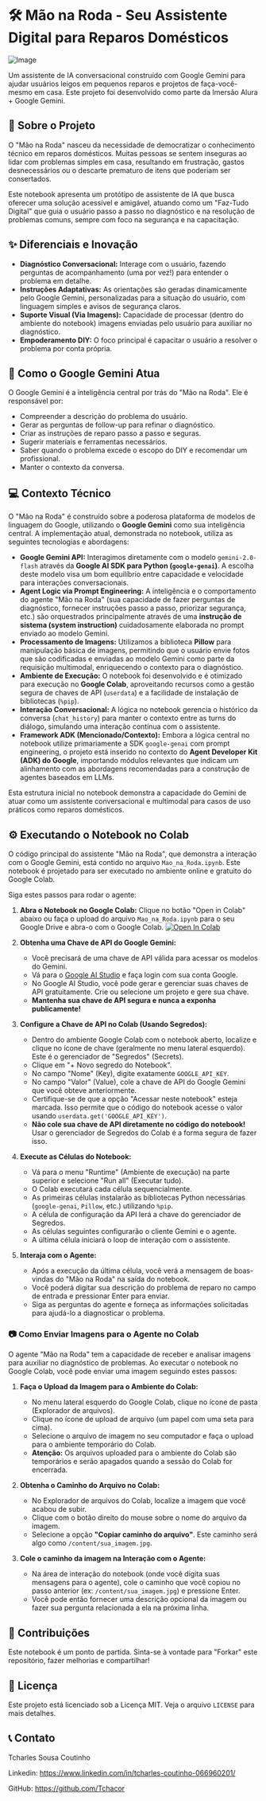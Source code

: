 # 🛠️ Mão na Roda - Seu Assistente Digital para Reparos Domésticos

![Image](https://github.com/user-attachments/assets/0f13b41d-9731-4658-b54f-d241a5845944)

Um assistente de IA conversacional construído com Google Gemini para ajudar usuários leigos em pequenos reparos e projetos de faça-você-mesmo em casa. Este projeto foi desenvolvido como parte da Imersão Alura + Google Gemini.

## 📝 Sobre o Projeto

O "Mão na Roda" nasceu da necessidade de democratizar o conhecimento técnico em reparos domésticos. Muitas pessoas se sentem inseguras ao lidar com problemas simples em casa, resultando em frustração, gastos desnecessários ou o descarte prematuro de itens que poderiam ser consertados.

Este notebook apresenta um protótipo de assistente de IA que busca oferecer uma solução acessível e amigável, atuando como um "Faz-Tudo Digital" que guia o usuário passo a passo no diagnóstico e na resolução de problemas comuns, sempre com foco na segurança e na capacitação.

## ✨ Diferenciais e Inovação

* **Diagnóstico Conversacional:** Interage com o usuário, fazendo perguntas de acompanhamento (uma por vez!) para entender o problema em detalhe.
* **Instruções Adaptativas:** As orientações são geradas dinamicamente pelo Google Gemini, personalizadas para a situação do usuário, com linguagem simples e avisos de segurança claros.
* **Suporte Visual (Via Imagens):** Capacidade de processar (dentro do ambiente do notebook) imagens enviadas pelo usuário para auxiliar no diagnóstico.
* **Empoderamento DIY:** O foco principal é capacitar o usuário a resolver o problema por conta própria.

## 🧠 Como o Google Gemini Atua

O Google Gemini é a inteligência central por trás do "Mão na Roda". Ele é responsável por:

* Compreender a descrição do problema do usuário.
* Gerar as perguntas de follow-up para refinar o diagnóstico.
* Criar as instruções de reparo passo a passo e seguras.
* Sugerir materiais e ferramentas necessários.
* Saber quando o problema excede o escopo do DIY e recomendar um profissional.
* Manter o contexto da conversa.

## 💻 Contexto Técnico

O "Mão na Roda" é construído sobre a poderosa plataforma de modelos de linguagem do Google, utilizando o **Google Gemini** como sua inteligência central. A implementação atual, demonstrada no notebook, utiliza as seguintes tecnologias e abordagens:

* **Google Gemini API:** Interagimos diretamente com o modelo `gemini-2.0-flash` através da **Google AI SDK para Python (`google-genai`)**. A escolha deste modelo visa um bom equilíbrio entre capacidade e velocidade para interações conversacionais.
* **Agent Logic via Prompt Engineering:** A inteligência e o comportamento do agente "Mão na Roda" (sua capacidade de fazer perguntas de diagnóstico, fornecer instruções passo a passo, priorizar segurança, etc.) são orquestrados principalmente através de uma **instrução de sistema (system instruction)** cuidadosamente elaborada no prompt enviado ao modelo Gemini.
* **Processamento de Imagens:** Utilizamos a biblioteca **Pillow** para manipulação básica de imagens, permitindo que o usuário envie fotos que são codificadas e enviadas ao modelo Gemini como parte da requisição multimodal, enriquecendo o contexto para o diagnóstico.
* **Ambiente de Execução:** O notebook foi desenvolvido e é otimizado para execução no **Google Colab**, aproveitando recursos como a gestão segura de chaves de API (`userdata`) e a facilidade de instalação de bibliotecas (`%pip`).
* **Interação Conversacional:** A lógica no notebook gerencia o histórico da conversa (`chat_history`) para manter o contexto entre as turns do diálogo, simulando uma interação contínua com o assistente.
* **Framework ADK (Mencionado/Contexto):** Embora a lógica central no notebook utilize primariamente a SDK `google-genai` com prompt engineering, o projeto está inserido no contexto do **Agent Developer Kit (ADK) do Google**, importando módulos relevantes que indicam um alinhamento com as abordagens recomendadas para a construção de agentes baseados em LLMs.

Esta estrutura inicial no notebook demonstra a capacidade do Gemini de atuar como um assistente conversacional e multimodal para casos de uso práticos como reparos domésticos.

## ⚙️ Executando o Notebook no Colab

O código principal do assistente "Mão na Roda", que demonstra a interação com o Google Gemini, está contido no arquivo `Mao_na_Roda.ipynb`. Este notebook é projetado para ser executado no ambiente online e gratuito do Google Colab.

Siga estes passos para rodar o agente:


1.  **Abra o Notebook no Google Colab:**
      Clique no botão "Open in Colab" abaixo ou faça o upload do arquivo `Mao_na_Roda.ipynb` para o seu Google Drive e abra-o com o Google Colab.
        [![Open In Colab](https://colab.research.google.com/assets/colab-badge.svg)](https://colab.research.google.com/github/Tchacor/mao_na_roda/blob/main/Mao_na_Roda.ipynb)

3.  **Obtenha uma Chave de API do Google Gemini:**
    * Você precisará de uma chave de API válida para acessar os modelos do Gemini.
    * Vá para o [Google AI Studio](https://aistudio.google.com/) e faça login com sua conta Google.
    * No Google AI Studio, você pode gerar e gerenciar suas chaves de API gratuitamente. Crie ou selecione um projeto e gere sua chave.
    * **Mantenha sua chave de API segura e nunca a exponha publicamente!**

4.  **Configure a Chave de API no Colab (Usando Segredos):**
    * Dentro do ambiente Google Colab com o notebook aberto, localize e clique no ícone de chave (geralmente no menu lateral esquerdo). Este é o gerenciador de "Segredos" (Secrets).
    * Clique em "+ Novo segredo do Notebook".
    * No campo "Nome" (Key), digite exatamente `GOOGLE_API_KEY`.
    * No campo "Valor" (Value), cole a chave de API do Google Gemini que você obteve anteriormente.
    * Certifique-se de que a opção "Acessar neste notebook" esteja marcada. Isso permite que o código do notebook acesse o valor usando `userdata.get('GOOGLE_API_KEY')`.
    * **Não cole sua chave de API diretamente no código do notebook!** Usar o gerenciador de Segredos do Colab é a forma segura de fazer isso.

5.  **Execute as Células do Notebook:**
    * Vá para o menu "Runtime" (Ambiente de execução) na parte superior e selecione "Run all" (Executar tudo).
    * O Colab executará cada célula sequencialmente.
    * As primeiras células instalarão as bibliotecas Python necessárias (`google-genai`, `Pillow`, etc.) utilizando `%pip`.
    * A célula de configuração da API lerá a chave do gerenciador de Segredos.
    * As células seguintes configurarão o cliente Gemini e o agente.
    * A última célula iniciará o loop de interação com o assistente.

6.  **Interaja com o Agente:**
    * Após a execução da última célula, você verá a mensagem de boas-vindas do "Mão na Roda" na saída do notebook.
    * Você poderá digitar sua descrição do problema de reparo no campo de entrada e pressionar Enter para enviar.
    * Siga as perguntas do agente e forneça as informações solicitadas para ajudá-lo a diagnosticar o problema.

### 📷 **Como Enviar Imagens para o Agente no Colab**

O agente "Mão na Roda" tem a capacidade de receber e analisar imagens para auxiliar no diagnóstico de problemas. Ao executar o notebook no Google Colab, você pode enviar uma imagem seguindo estes passos:

1.  **Faça o Upload da Imagem para o Ambiente do Colab:**
    * No menu lateral esquerdo do Google Colab, clique no ícone de pasta (Explorador de arquivos).
    * Clique no ícone de upload de arquivo (um papel com uma seta para cima).
    * Selecione o arquivo de imagem no seu computador e faça o upload para o ambiente temporário do Colab.
    * **Atenção:** Os arquivos uploaded para o ambiente do Colab são temporários e serão apagados quando a sessão do Colab for encerrada.

2.  **Obtenha o Caminho do Arquivo no Colab:**
    * No Explorador de arquivos do Colab, localize a imagem que você acabou de subir.
    * Clique com o botão direito do mouse sobre o nome do arquivo da imagem.
    * Selecione a opção **"Copiar caminho do arquivo"**. Este caminho será algo como `/content/sua_imagem.jpg`.

3.  **Cole o caminho da imagem na Interação com o Agente:**
    * Na área de interação do notebook (onde você digita suas mensagens para o agente), cole o caminho que você copiou no passo anterior (ex: `/content/sua_imagem.jpg`) e pressione Enter.
    * Você pode então fornecer uma descrição opcional da imagem ou fazer sua pergunta relacionada a ela na próxima linha.

## 🤝 Contribuições

Este notebook é um ponto de partida. Sinta-se à vontade para "Forkar" este repositório, fazer melhorias e compartilhar!

## 📄 Licença

Este projeto está licenciado sob a Licença MIT. Veja o arquivo `LICENSE` para mais detalhes.

## 📞 Contato

Tcharles Sousa Coutinho

Linkedin: https://www.linkedin.com/in/tcharles-coutinho-066960201/

GitHub: https://github.com/Tchacor
